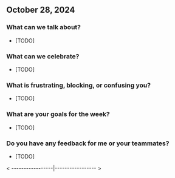 
## October 28, 2024

### What can we talk about?

- [TODO]

### What can we celebrate?

- [TODO]

### What is frustrating, blocking, or confusing you?

- [TODO]

### What are your goals for the week?

- [TODO]

### Do you have any feedback for me or your teammates?
- [TODO]

< -----------------|----------------- >
